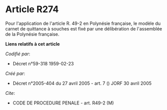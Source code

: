 # Article R274

Pour l'application de l'article R. 49-2 en Polynésie française, le modèle du carnet de quittance à souches est fixé par une
délibération de l'assemblée de la Polynésie française.

**Liens relatifs à cet article**

_Codifié par_:

  - Décret n°59-318 1959-02-23

_Créé par_:

  - Décret n°2005-404 du 27 avril 2005 - art. 7 () JORF 30 avril 2005

_Cite_:

  - CODE DE PROCEDURE PENALE - art. R49-2 (M)
